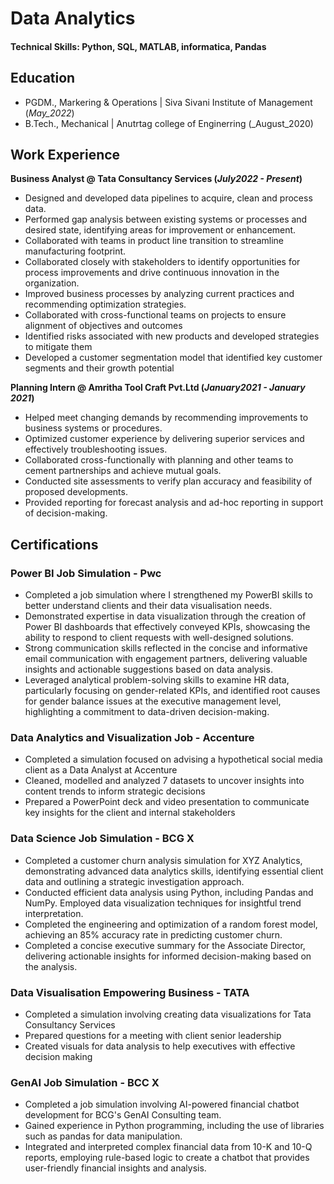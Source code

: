 # Data Analytics

#### Technical Skills: Python, SQL, MATLAB, informatica, Pandas

## Education						       		
- PGDM., Markering & Operations	| Siva Sivani Institute of Management (_May_2022_)			        		
- B.Tech., Mechanical | Anutrtag college of Enginerring (_August_2020)

## Work Experience
**Business Analyst @ Tata Consultancy Services (_July2022 - Present_)**
-	Designed and developed data pipelines to acquire, clean and process data.
-	Performed gap analysis between existing systems or processes and desired state, identifying areas for improvement or enhancement.
-	Collaborated with teams in product line transition to streamline manufacturing footprint.
-	Collaborated closely with stakeholders to identify opportunities for process improvements and drive continuous innovation in the organization.
-	Improved business processes by analyzing current practices and recommending optimization strategies.
-	Collaborated with cross-functional teams on projects to ensure alignment of objectives and outcomes
-	Identified risks associated with new products and developed strategies to mitigate them
-	Developed a customer segmentation model that identified key customer segments and their growth potential 


**Planning Intern @ Amritha Tool Craft Pvt.Ltd (_January2021 - January 2021_)**
- Helped meet changing demands by recommending improvements to business systems or procedures.
- Optimized customer experience by delivering superior services and effectively troubleshooting issues.
- Collaborated cross-functionally with planning and other teams to cement partnerships and achieve mutual goals.
- Conducted site assessments to verify plan accuracy and feasibility of proposed developments.
- Provided reporting for forecast analysis and ad-hoc reporting in support of decision-making.

## Certifications 
### Power BI Job Simulation - Pwc

- Completed a job simulation where I strengthened my PowerBI skills to better
   understand clients and their data visualisation needs.
- Demonstrated expertise in data visualization through the creation of Power BI
   dashboards that effectively conveyed KPIs, showcasing the ability to respond
   to client requests with well-designed solutions.
- Strong communication skills reflected in the concise and informative email
   communication with engagement partners, delivering valuable insights and
   actionable suggestions based on data analysis.
- Leveraged analytical problem-solving skills to examine HR data, particularly
   focusing on gender-related KPIs, and identified root causes for gender
   balance issues at the executive management level, highlighting a commitment
   to data-driven decision-making.
  
 ### Data Analytics and Visualization Job - Accenture

 - Completed a simulation focused on advising a hypothetical social media client
   as a Data Analyst at Accenture
 - Cleaned, modelled and analyzed 7 datasets to uncover insights into content
   trends to inform strategic decisions
 - Prepared a PowerPoint deck and video presentation to communicate key insights
   for the client and internal stakeholders
 
 ### Data Science Job Simulation - BCG X

 - Completed a customer churn analysis simulation for XYZ Analytics,
   demonstrating advanced data analytics skills, identifying essential client
   data and outlining a strategic investigation approach.
 - Conducted efficient data analysis using Python, including Pandas and NumPy.
   Employed data visualization techniques for insightful trend interpretation.
 - Completed the engineering and optimization of a random forest model,
   achieving an 85% accuracy rate in predicting customer churn.
 - Completed a concise executive summary for the Associate Director, delivering
   actionable insights for informed decision-making based on the analysis.
 
 ### Data Visualisation Empowering Business - TATA

- Completed a simulation involving creating data visualizations for Tata
   Consultancy Services
- Prepared questions for a meeting with client senior leadership
- Created visuals for data analysis to help executives with effective decision
   making
   
 ### GenAI Job Simulation - BCC X
 
 - Completed a job simulation involving AI-powered financial chatbot development
   for BCG's GenAI Consulting team.
- Gained experience in Python programming, including the use of libraries such
   as pandas for data manipulation.
- Integrated and interpreted complex financial data from 10-K and 10-Q reports,
   employing rule-based logic to create a chatbot that provides user-friendly
   financial insights and analysis.


